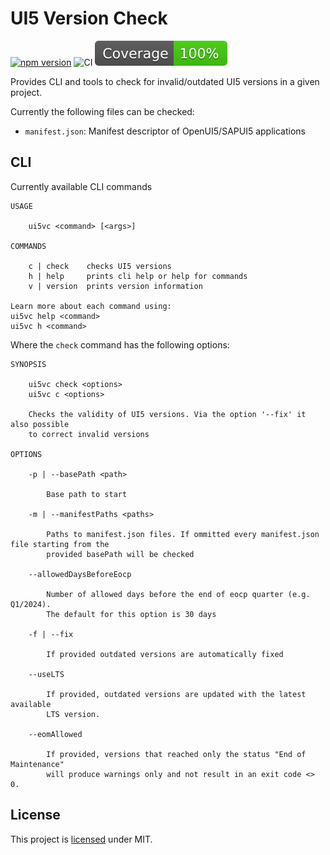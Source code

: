 # UI5 Version Check

[![npm version](https://img.shields.io/npm/v/ui5-version-check.svg?style=flat)](https://www.npmjs.com/package/ui5-version-check)
![CI](https://github.com/DevEpos/ui5-version-check/actions/workflows/ci.yml/badge.svg)
[![Coverage](./badges/coverage.svg)](./badges/coverage.svg)

Provides CLI and tools to check for invalid/outdated UI5 versions in a given project.

Currently the following files can be checked:

- `manifest.json`: Manifest descriptor of OpenUI5/SAPUI5 applications

## CLI

Currently available CLI commands

```
USAGE

    ui5vc <command> [<args>]

COMMANDS

    c | check    checks UI5 versions
    h | help     prints cli help or help for commands
    v | version  prints version information

Learn more about each command using:
ui5vc help <command>
ui5vc h <command>
```

Where the `check` command has the following options:

```
SYNOPSIS

    ui5vc check <options>
    ui5vc c <options>

    Checks the validity of UI5 versions. Via the option '--fix' it also possible
    to correct invalid versions

OPTIONS

    -p | --basePath <path>

        Base path to start 

    -m | --manifestPaths <paths>

        Paths to manifest.json files. If ommitted every manifest.json file starting from the
        provided basePath will be checked

    --allowedDaysBeforeEocp

        Number of allowed days before the end of eocp quarter (e.g. Q1/2024).
        The default for this option is 30 days

    -f | --fix

        If provided outdated versions are automatically fixed

    --useLTS

        If provided, outdated versions are updated with the latest available
        LTS version.

    --eomAllowed

        If provided, versions that reached only the status "End of Maintenance"
        will produce warnings only and not result in an exit code <> 0.
```

## License

This project is [licensed](./LICENSE) under MIT.
